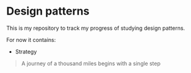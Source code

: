 # Design patterns

This is my repository to track my progress of studying design patterns.

For now it contains:
  - Strategy

> A journey of a thousand miles begins with a single step
